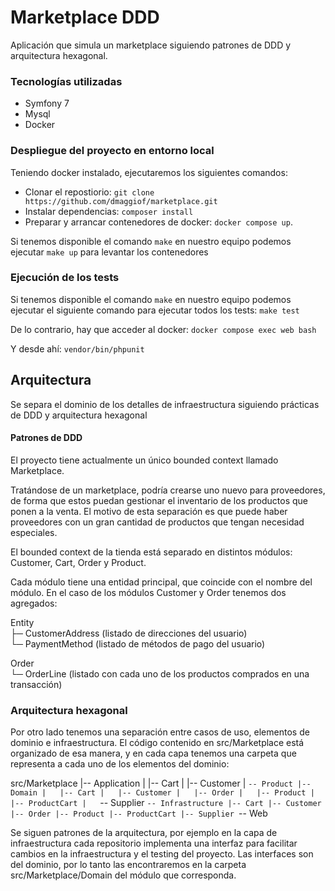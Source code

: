 # Marketplace DDD

Aplicación que simula un marketplace siguiendo patrones de DDD y arquitectura hexagonal.

### Tecnologías utilizadas
- Symfony 7
- Mysql
- Docker

### Despliegue del proyecto en entorno local
Teniendo docker instalado, ejecutaremos los siguientes comandos:
- Clonar el repostiorio: `git clone https://github.com/dmaggiof/marketplace.git`
- Instalar dependencias: `composer install`
- Preparar y arrancar contenedores de docker: `docker compose up`. 

Si tenemos disponible el comando `make` en nuestro equipo podemos ejecutar `make up` para levantar los contenedores 

### Ejecución de los tests

Si tenemos disponible el comando `make` en nuestro equipo podemos ejecutar el siguiente comando para ejecutar todos los tests:
`make test`

De lo contrario, hay que acceder al docker: 
`docker compose exec web bash`

Y desde ahí:
`vendor/bin/phpunit`

## Arquitectura

Se separa el dominio de los detalles de infraestructura siguiendo prácticas de DDD y arquitectura hexagonal

#### Patrones de DDD

El proyecto tiene actualmente un único bounded context llamado Marketplace. 

Tratándose de un marketplace, podría crearse uno nuevo para proveedores, de forma que estos puedan gestionar el inventario de los productos que ponen a la venta. El motivo de esta separación es que puede haber proveedores con un gran cantidad de productos que tengan necesidad especiales.

El bounded context de la tienda está separado en distintos módulos: Customer, Cart, Order y Product.

Cada módulo tiene una entidad principal, que coincide con el nombre del módulo. En el caso de los módulos Customer y Order tenemos dos agregados:

Entity                   
├─ CustomerAddress (listado de direcciones del usuario)  
└─ PaymentMethod (listado de métodos de pago del usuario)     

Order                   
└─ OrderLine (listado con cada uno de los productos comprados en una transacción)  

### Arquitectura hexagonal

Por otro lado tenemos una separación entre casos de uso, elementos de dominio e infraestructura. El código contenido en src/Marketplace
está organizado de esa manera, y en cada capa tenemos una carpeta que representa a cada uno de los elementos del dominio:

src/Marketplace
|-- Application
|   |-- Cart
|   |-- Customer
|   `-- Product
|-- Domain
|   |-- Cart
|   |-- Customer
|   |-- Order
|   |-- Product
|   |-- ProductCart
|   `-- Supplier
`-- Infrastructure
|-- Cart
|-- Customer
|-- Order
|-- Product
|-- ProductCart
|-- Supplier
`-- Web


Se siguen patrones de la arquitectura, por ejemplo en la capa de infraestructura cada repositorio implementa una interfaz para facilitar cambios en la infraestructura y el testing del proyecto. 
Las interfaces son del dominio, por lo tanto las encontraremos en la carpeta src/Marketplace/Domain del módulo que corresponda.








